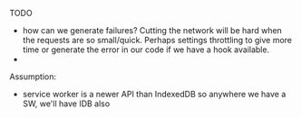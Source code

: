 TODO
  - how can we generate failures? Cutting the network will be hard when the
    requests are so small/quick. Perhaps settings throttling to give more time
    or generate the error in our code if we have a hook available.
  - 

Assumption:
  - service worker is a newer API than IndexedDB so anywhere we have a SW, we'll
      have IDB also
